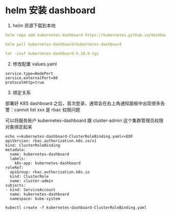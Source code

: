 # helm 安装 dashboard

1. helm 资源下载到本地

```yaml
helm repo add kubernetes-dashboard https://kubernetes.github.io/dashboard/

helm pull kubernetes-dashboard/kubernetes-dashboard

tar -zxvf kubernetes-dashboard-5.10.0.tgz
```

2. 修改配置 values.yaml

```
service.type=NodePort
service.externalPort=80
protocolHttp=true
```

3. 绑定关系

部署好 K8S dashboard 之后，首次登录，通常会在右上角通知面板中出现很多告警：cannot list xxx
是 rbac 权限问题

可以将服务账户 kubernetes-dashboard 跟 cluster-admin 这个集群管理员权限对象绑定起来

```shell
echo >>kubernetes-dashboard-ClusterRoleBinding.yaml<<EOF
apiVersion: rbac.authorization.k8s.io/v1
kind: ClusterRoleBinding
metadata:
  name: kubernetes-dashboard
  labels:
    k8s-app: kubernetes-dashboard
roleRef:
  apiGroup: rbac.authorization.k8s.io
  kind: ClusterRole
  name: cluster-admin
subjects:
- kind: ServiceAccount
  name: kubernetes-dashboard
  namespace: kube-system
  
kubectl create -f kubernetes-dashboard-ClusterRoleBinding.yaml
```

